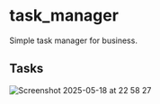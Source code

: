 # task_manager
Simple task manager for business.

## Tasks
![Screenshot 2025-05-18 at 22 58 27](https://github.com/user-attachments/assets/1749e08b-b643-4089-aeff-803890bf3199)
